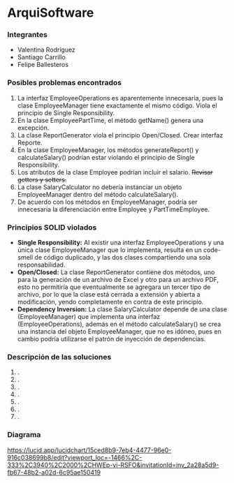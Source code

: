 # ArquiSoftware
### Integrantes
- Valentina Rodríguez
- Santiago Carrillo
- Felipe Ballesteros


### Posibles problemas encontrados
1. La interfaz EmployeeOperations es aparentemente innecesaria, pues la clase EmployeeManager tiene exactamente el mismo
código. Viola el principio de Single Responsibility.
2. En la clase EmployeePartTime, el método getName() genera una excepción.
3. La clase ReportGenerator viola el principio Open/Closed. Crear interfaz Reporte.
4. En la clase EmployeeManager, los métodos generateReport() y calculateSalary() podrían estar violando el principio de
Single Responsibility.
5. Los atributos de la clase Employee podrían incluir el salario. ~~Revisar getters y setters.~~
6. La clase SalaryCalculator no debería instanciar un objeto EmployeeManager dentro del método calculateSalary().
7. De acuerdo con los métodos en EmployeeManager, podría ser innecesaria la diferenciación entre Employee y PartTimeEmployee.

### Principios SOLID violados
- **Single Responsibility:** Al existir una interfaz EmployeeOperations y una única clase EmployeeManager que lo 
implementa, resulta en un code-smell de código duplicado, y las dos clases compartiendo una sola responsabilidad.
- **Open/Closed:** La clase ReportGenerator contiene dos métodos, uno para la generación de un archivo de Excel y otro
para un archivo PDF, esto no permitiría que eventualmente se agregara un tercer tipo de archivo, por lo que la clase
está cerrada a extensión y abierta a modificación, yendo completamente en contra de este principio.
- **Dependency Inversion:** La clase SalaryCalculator depende de una clase (EmployeeManager) que implementa una interfaz
(EmployeeOperations), además en el método calculateSalary() se crea una instancia del objeto EmployeeManager, que no es
idóneo, pues en cambio podría utilizarse el patrón de inyección de dependencias.

### Descripción de las soluciones
1. .
2. .
3. .
4. .
5. .
6. .
7. .

### Diagrama
https://lucid.app/lucidchart/15ced8b9-7eb4-4477-96e0-916c038699b8/edit?viewport_loc=-1466%2C-333%2C3940%2C2000%2CHWEp-vi-RSFO&invitationId=inv_2a28a5d9-fb67-48b2-a02d-6c95ae150419
